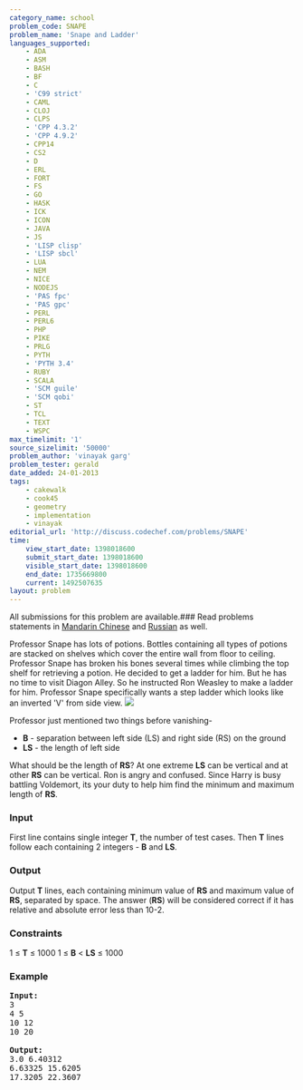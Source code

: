 ```yaml
---
category_name: school
problem_code: SNAPE
problem_name: 'Snape and Ladder'
languages_supported:
    - ADA
    - ASM
    - BASH
    - BF
    - C
    - 'C99 strict'
    - CAML
    - CLOJ
    - CLPS
    - 'CPP 4.3.2'
    - 'CPP 4.9.2'
    - CPP14
    - CS2
    - D
    - ERL
    - FORT
    - FS
    - GO
    - HASK
    - ICK
    - ICON
    - JAVA
    - JS
    - 'LISP clisp'
    - 'LISP sbcl'
    - LUA
    - NEM
    - NICE
    - NODEJS
    - 'PAS fpc'
    - 'PAS gpc'
    - PERL
    - PERL6
    - PHP
    - PIKE
    - PRLG
    - PYTH
    - 'PYTH 3.4'
    - RUBY
    - SCALA
    - 'SCM guile'
    - 'SCM qobi'
    - ST
    - TCL
    - TEXT
    - WSPC
max_timelimit: '1'
source_sizelimit: '50000'
problem_author: 'vinayak garg'
problem_tester: gerald
date_added: 24-01-2013
tags:
    - cakewalk
    - cook45
    - geometry
    - implementation
    - vinayak
editorial_url: 'http://discuss.codechef.com/problems/SNAPE'
time:
    view_start_date: 1398018600
    submit_start_date: 1398018600
    visible_start_date: 1398018600
    end_date: 1735669800
    current: 1492507635
layout: problem
---
```

All submissions for this problem are available.###  Read problems statements in [Mandarin Chinese](http://www.codechef.com/download/translated/COOK45/mandarin/SNAPE.pdf) and [Russian](http://www.codechef.com/download/translated/COOK45/russian/SNAPE.pdf) as well.

Professor Snape has lots of potions. Bottles containing all types of potions are stacked on shelves which cover the entire wall from floor to ceiling. Professor Snape has broken his bones several times while climbing the top shelf for retrieving a potion. He decided to get a ladder for him. But he has no time to visit Diagon Alley. So he instructed Ron Weasley to make a ladder for him. Professor Snape specifically wants a step ladder which looks like an inverted 'V' from side view.
![](http://www.codechef.com/download/XxAtE7i.png)

Professor just mentioned two things before vanishing-

- **B** - separation between left side (LS) and right side (RS) on the ground
- **LS** - the length of left side

What should be the length of **RS**? At one extreme **LS** can be vertical and at other **RS** can be vertical. Ron is angry and confused. Since Harry is busy battling Voldemort, its your duty to help him find the minimum and maximum length of **RS**.

### Input

First line contains single integer **T**, the number of test cases. Then **T** lines follow each containing 2 integers - **B** and **LS**.

### Output

Output **T** lines, each containing minimum value of **RS** and maximum value of **RS**, separated by space. The answer (**RS**) will be considered correct if it has relative and absolute error less than 10-2.

### Constraints

1 ≤ **T** ≤ 1000
1 ≤ **B** &lt; **LS** ≤ 1000

### Example

<pre>
<b>Input:</b>
3
4 5
10 12
10 20

<b>Output:</b>
3.0 6.40312
6.63325 15.6205
17.3205 22.3607
</pre>